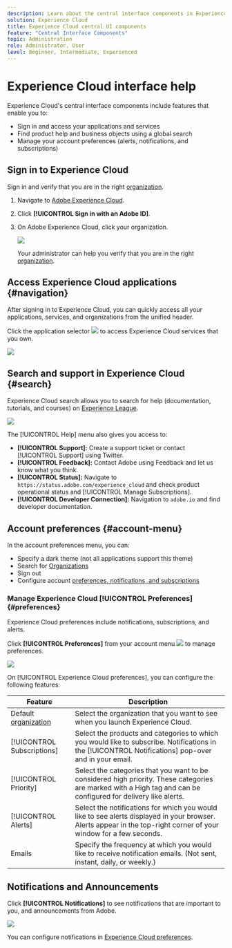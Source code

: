 ```yaml
---
description: Learn about the central interface components in Experience Cloud, including global search, your account preferences, how to navigate the interface and getting help. 
solution: Experience Cloud
title: Experience Cloud central UI components 
feature: "Central Interface Components"
topic: Administration
role: Administrator, User
level: Beginner, Intermediate, Experienced
---
```

# Experience Cloud interface help

Experience Cloud's central interface components include features that enable you to:

* Sign in and access your applications and services
* Find product help and business objects using a global search
* Manage your account preferences (alerts, notifications, and subscriptions)

## Sign in to Experience Cloud

Sign in and verify that you are in the right [organization](admin-getting-started/organizations.md).

1. Navigate to [Adobe Experience Cloud](https://experience.adobe.com).
1. Click **[!UICONTROL Sign in with an Adobe ID]**.
1. On Adobe Experience Cloud, click your organization.

    ![](assets/organizations-menu.png)

    Your administrator can help you verify that you are in the right [organization](admin-getting-started/organizations.md).

## Access Experience Cloud applications {#navigation}

After signing in to Experience Cloud, you can quickly access all your applications, services, and organizations from the unified header.

Click the application selector ![](assets/menu-icon.png) to access Experience Cloud services that you own.

![](assets/platform-core-services.png)

## Search and support in Experience Cloud {#search}

Experience Cloud search allows you to search for help (documentation, tutorials, and courses) on [Experience League](https://experienceleague.adobe.com/#home). 

![](assets/search-menu.png) 

The [!UICONTROL Help] menu also gives you access to:

* **[!UICONTROL Support]:** Create a support ticket or contact [!UICONTROL Support] using Twitter.
* **[!UICONTROL Feedback]:** Contact Adobe using Feedback and let us know what you think.
* **[!UICONTROL Status]:** Navigate to `https://status.adobe.com/experience_cloud` and check product operational status and [!UICONTROL Manage Subscriptions].
* **[!UICONTROL Developer Connection]:** Navigation to `adobe.io` and find developer documentation.

## Account preferences {#account-menu}

In the account preferences menu, you can:

* Specify a dark theme (not all applications support this theme)
* Search for [Organizations](admin-getting-started/organizations.md)
* Sign out
* Configure account [preferences, notifications, and subscriptions](#preferences)

### Manage Experience Cloud [!UICONTROL Preferences] {#preferences}

Experience Cloud preferences include notifications, subscriptions, and alerts. 

Click **[!UICONTROL Preferences]** from your account menu ![](assets/preferences-icon-sm.png) to manage preferences.

![](assets/preferences-page.png)

On [!UICONTROL Experience Cloud preferences], you can configure the following features:

| Feature | Description |
|--- |--- |
|Default [organization](admin-getting-started/organizations.md)|Select the organization that you want to see when you launch Experience Cloud. |
|[!UICONTROL Subscriptions]|Select the products and categories to which you would like to subscribe. Notifications in the [!UICONTROL Notifications] pop-over and in your email.|
|[!UICONTROL Priority]|Select the categories that you want to be considered high priority. These categories are marked with a High tag and can be configured for delivery like alerts.|
|[!UICONTROL Alerts]|Select the notifications for which you would like to see alerts displayed in your browser. Alerts appear in the top-right corner of your window for a few seconds.|
|Emails|Specify the frequency at which you would like to receive notification emails. (Not sent, instant, daily, or weekly.)|

## Notifications and Announcements

Click **[!UICONTROL Notifications]** to see notifications that are important to you, and announcements from Adobe.

![](assets/notifications-menu-small.png)

You can configure notifications in [Experience Cloud preferences](#preferences).
